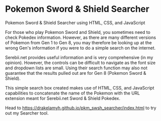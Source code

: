 # Pokemon Sword &amp; Shield Searcher
Pokemon Sword &amp; Shield Searcher using HTML, CSS, and JavaScript

For those who play Pokemon Sword and Shield, you sometimes need to check Pokedex information. However, as there are many different versions of Pokemon from Gen 1 to Gen 8, you may therefore be looking up at the wrong Gen's information if you were to do a simple search on the internet.

Serebii.net provides useful information and is very comprehensive (in my opinion). However, the controls can be difficult to navigate as the font size and dropdown lists are small. Using their search function may also not guarantee that the results pulled out are for Gen 8 (Pokemon Sword &amp; Shield).

This simple search box created makes use of HTML, CSS, and JavaScript capabilities to concatenate the name of the Pokemon with the URL extension meant for Serebii.net Sword & Shield Pokedex.

Head to https://drakelamyh.github.io/pkm_swsh_searcher/index.html to try out my Searcher tool.
